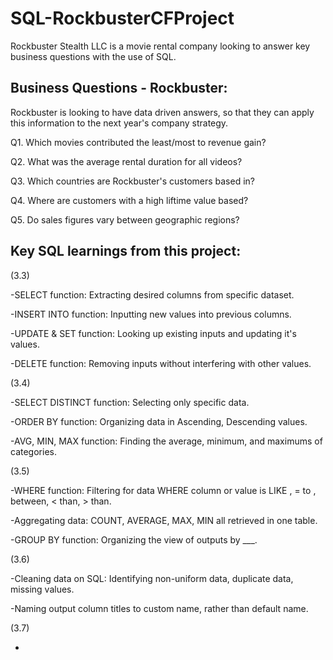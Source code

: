 # SQL-RockbusterCFProject
Rockbuster Stealth LLC is a movie rental company looking to answer key business questions with the use of SQL.

## Business Questions - Rockbuster:
Rockbuster is looking to have data driven answers, so that they can apply this information to the next year's company strategy.

Q1. Which movies contributed the least/most to revenue gain?

Q2. What was the average rental duration for all videos?

Q3. Which countries are Rockbuster's customers based in?

Q4. Where are customers with a high liftime value based?

Q5. Do sales figures vary between geographic regions?

## Key SQL learnings from this project:

(3.3)

-SELECT function: Extracting desired columns from specific dataset.

-INSERT INTO function: Inputting new values into previous columns.

-UPDATE & SET function: Looking up existing inputs and updating it's values.

-DELETE function: Removing inputs without interfering with other values.

(3.4)

-SELECT DISTINCT function: Selecting only specific data.

-ORDER BY function: Organizing data in Ascending, Descending values.

-AVG, MIN, MAX function: Finding the average, minimum, and maximums of categories.

(3.5)

-WHERE function: Filtering for data WHERE column or value is LIKE , = to , between, < than, > than.

-Aggregating data: COUNT, AVERAGE, MAX, MIN all retrieved in one table.

-GROUP BY function: Organizing the view of outputs by ___.

(3.6)

-Cleaning data on SQL: Identifying non-uniform data, duplicate data, missing values.

-Naming output column titles to custom name, rather than default name.

(3.7)

-







